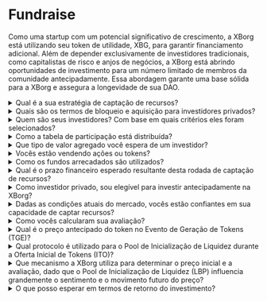 # Fundraise

Como uma startup com um potencial significativo de crescimento, a XBorg está utilizando seu token de utilidade, XBG, para garantir financiamento adicional. Além de depender exclusivamente de investidores tradicionais, como capitalistas de risco e anjos de negócios, a XBorg está abrindo oportunidades de investimento para um número limitado de membros da comunidade antecipadamente. Essa abordagem garante uma base sólida para a XBorg e assegura a longevidade de sua DAO.

<details>

<summary>Qual é a sua estratégia de captação de recursos?</summary>

Nosso objetivo ao levantar capital é facilitar o crescimento e cobrir as despesas mensais da equipe. Estamos atentos para não captar em excesso e, em vez disso, priorizamos o valor em relação à quantidade de capital. Atualmente, a XBorg possui uma posição financeira sólida, com uma reserva de 20 meses, e, portanto, não há necessidade urgente de levantar fundos adicionais.

#### Rodada estratégica

* Data: Verão de 2022
* Valor captado: $1 milhão
* Avaliação: $25 milhões

#### Rodada semente

* Data: Abril a setembro de 2023
* Valor: $5 milhões
* Avaliação: $45-55 milhões

Conforme nos preparamos para lançar nosso token, nosso plano atual não inclui levantar mais rodadas de financiamento. No entanto, permanecemos abertos a ajustar nossa estratégia com base na tração que observamos com o protocolo e quaisquer necessidades potenciais de contratações adicionais. No final, decidiremos com base no que for melhor para o crescimento e sucesso de longo prazo da XBorg.

</details>

<details>

<summary>Quais são os termos de bloqueio e aquisição para investidores privados?</summary>

Os investidores privados terão 10% de seus tokens desbloqueados no Evento de Geração de Tokens (TGE), seguido por um período de bloqueio de 3 meses. Após o período de bloqueio, os tokens restantes serão adquiridos ao longo de 18 meses.

É importante lembrar que nossa abordagem pode estar sujeita a alterações com base nos requisitos específicos das exchanges com as quais nos envolvemos. Não é incomum que exchanges de primeira linha tenham influência na tokenômica e no cronograma de aquisição/bloqueio de um determinado token, e podemos precisar ajustar nossa estratégia para atender aos seus padrões.

</details>

<details>

<summary>Quem são seus investidores? Com base em quais critérios eles foram selecionados?</summary>

Fomos meticulosos na seleção de nossos investidores para a rodada inicial de financiamento, priorizando aqueles que trazem mais do que apenas capital financeiro, mas também agregam valor significativo à XBorg de outras formas. Nossos investidores vêm de uma variedade de origens, incluindo:

* Aave e Lens Protocol: Profissionais dessas empresas trazem profundo conhecimento em tecnologia blockchain e criptomoedas.
* Yield Guild Games: Experiência em economias virtuais e jogos baseados em blockchain.
* ESL/Face it, Faze, G2: Representam alguns dos maiores nomes da indústria de esports, oferecendo insights e redes de contatos no mundo dos jogos competitivos.
* Ethereum France, Consensys: Esses colaboradores possuem amplo conhecimento sobre Ethereum e desenvolvimento em blockchain.
* French Esports: Possui um sólido entendimento do cenário de esports na França.
* Savvy Games: Especialistas em desenvolvimento e estratégia de jogos.

</details>

<details>

<summary>Como a tabela de participação está distribuída?</summary>

Para a rodada estratégica, implementamos um limite de $50.000 por cota de investimento para garantir uma distribuição justa na tabela de participação.

</details>

<details>

<summary>Que tipo de valor agregado você espera de um investidor?</summary>

Um investidor pode agregar um valor significativo à XBorg ao trazer orientação estratégica, mentoria e suporte financeiro além do investimento inicial. Os investidores podem oferecer insights sobre o cenário competitivo, tendências do setor e oportunidades de crescimento potenciais que podem não ser imediatamente aparentes para a equipe da XBorg. Eles também podem fornecer acesso às suas redes e recursos, incluindo apresentações a possíveis parceiros, consultores e clientes. Isso pode ajudar a XBorg a construir sua base de usuários, estabelecer parcerias e expandir sua presença no mercado.

Além do suporte financeiro, os investidores também podem trazer credibilidade e validação para a XBorg, o que pode ser fundamental em uma indústria competitiva e em constante evolução. Isso pode ajudar a XBorg a se destacar entre seus pares, atrair investimentos adicionais e construir uma forte reputação de marca.

No geral, os investidores podem oferecer uma riqueza de conhecimento, expertise e recursos para ajudar a XBorg a ter sucesso a longo prazo. Eles podem fornecer valor além do capital e ajudar a XBorg a enfrentar os desafios de uma indústria dinâmica e em constante evolução.

</details>

<details>

<summary>Vocês estão vendendo ações ou tokens?</summary>

Até o momento, a XBorg só vendeu tokens sem oferecer ações para venda. Atualmente, os únicos acionistas da empresa são a SwissBorg e o fundador da XBorg. Essa abordagem foi escolhida deliberadamente para garantir um foco direcionado na geração de valor para a empresa, sem diluir a atenção ou os recursos por meio da distribuição de ações.

</details>

<details>

<summary>Como os fundos arrecadados são utilizados?</summary>

Estamos levantando uma rodada semente de $5 milhões. Os fundos arrecadados serão alocados da seguinte forma e serão gastos ao longo de três anos.

* Desenvolvimento técnico: 60% ($3.000.000) dos fundos serão alocados para desenvolvimento técnico e custos de infraestrutura. Isso representa o custo de 10 engenheiros em tempo integral por três anos, com um salário médio de mercado de $7.000 por mês.
* Marketing: 20% ($1.000.000) dos fundos serão alocados para despesas de marketing, campanhas com influenciadores, relações públicas, oportunidades de patrocínio e eventos.
* Liquidez e listagem em exchanges: 10% ($500.000) dos fundos serão alocados para pagamentos de listagem em exchanges e provisão de liquidez.
* Custos operacionais: 10% ($500.000) dos fundos serão alocados para aluguel de escritório, honorários advocatícios e assinaturas de software.
* O tesouro atual cobre os custos de RH não técnicos.

</details>

<details>

<summary>Qual é o prazo financeiro esperado resultante desta rodada de captação de recursos?</summary>

Os fundos arrecadados nesta rodada devem fornecer à XBorg um prazo financeiro de aproximadamente três anos. Isso significa que antecipamos que os recursos obtidos sustentarão nossas operações e estratégias de crescimento durante esse período.

</details>

<details>

<summary>Como investidor privado, sou elegível para investir antecipadamente na XBorg?</summary>

A XBorg oferece oportunidades de investimento antecipado principalmente a investidores estratégicos com ampla experiência em jogos, esports e/ou na indústria do entretenimento. Além da captação da comunidade, se você não atender a essas qualificações, o investimento antecipado pode não ser possível. No entanto, uma vez que chegarmos à fase de rodada pública, ela estará aberta a todos os investidores interessados, independentemente de sua formação ou experiência.

</details>

<details>

<summary>Dadas as condições atuais do mercado, vocês estão confiantes em sua capacidade de captar recursos?</summary>

Até o momento, a XBorg despertou interesse significativo de capitalistas de risco e anjos de negócios, resultando em aproximadamente $1,5 milhão em potencial de financiamento para a rodada semente. Nossa equipe reconhece que nossa capacidade de atrair investidores depende de demonstrar progresso na execução de nosso roteiro e ganhar tração no mercado. Embora estejamos empenhados em garantir financiamento, nossa abordagem prioriza atrair investidores de alta qualidade em vez de acumular um grande investimento.

</details>

<details>

<summary>Como vocês calcularam sua avaliação?</summary>

Nossa avaliação é baseada em comparáveis. A lista de projetos comparáveis pode ser encontrada [aqui](https://docs.google.com/spreadsheets/d/11sEz9B5ruauiKs3jPzSYJAc9VVpLu7QKnZHOLvxK\_ws/edit?usp=sharing).

Nesta fase de desenvolvimento de nossa empresa, utilizar métodos tradicionais de avaliação com base em múltiplos de ganhos, fluxos de caixa descontados, valor contábil ou valor de liquidação não forneceria uma imagem abrangente ou precisa da avaliação da XBorg. Como uma startup nascente que atua em um campo altamente dinâmico e em rápida evolução de GameFi e SocialFi, nosso valor é determinado em grande parte por fatores mais intangíveis, como nossa tecnologia, expertise da equipe e potencial de mercado. Portanto, nossa equipe está adotando uma abordagem mais holística para a avaliação, que incorpora várias métricas e considera as características únicas de nossa indústria e empresa.

Como parte de nosso processo de due diligence, nossa equipe analisou projetos comparáveis dentro dos espaços de GameFi e SocialFi, levando em consideração o valor de negociação atual de tokens semelhantes e os resultados das últimas rodadas de investimento. Embora esses fatores tenham desempenhado um papel na determinação de nossa estratégia geral, também reconhecemos que outras variáveis, como a tração atual no mercado, podem influenciar o apetite dos investidores. Em última análise, determinamos que uma avaliação de $45 milhões representava o melhor equilíbrio entre atrair investidores de alta qualidade e gerar interesse geral suficiente de investimento.

</details>

<details>

<summary>Qual é o preço antecipado do token no Evento de Geração de Tokens (TGE)?</summary>

A captação de recursos pública será facilitada por meio de um Pool de Inicialização de Liquidez da Balancer, com o preço inicial dos tokens estabelecido em $0,5. O pool começará com uma proporção de peso de 96:4 e gradualmente se equilibrará para uma proporção de 50:50 ao longo de um período de 72 horas. No entanto, é importante observar que esse preço inicial e estrutura de ponderação podem estar sujeitos a alterações, de acordo com as condições e requisitos específicos de quaisquer futuras exchanges com as quais a XBorg colaborar.

</details>

<details>

<summary>Qual protocolo é utilizado para o Pool de Inicialização de Liquidez durante a Oferta Inicial de Tokens (ITO)?</summary>

O Pool de Inicialização de Liquidez para nossa Oferta Inicial de Tokens utiliza o protocolo Balancer.

</details>

<details>

<summary>Que mecanismo a XBorg utiliza para determinar o preço inicial e a avaliação, dado que o Pool de Inicialização de Liquidez (LBP) influencia grandemente o sentimento e o movimento futuro do preço?</summary>

O Pool de Inicialização de Liquidez (LBP) serve como o mecanismo-chave que facilita um processo de descoberta de preço suave para o token. Ele permite uma avaliação justa e eficiente baseada no mercado, fornecendo um equilíbrio natural e dinâmico entre oferta e demanda. Você pode aprender mais sobre LBPs [aqui](https://docs.balancer.fi/concepts/pools/liquidity-bootstrapping.html#mental-model).

</details>

<details>

<summary>O que posso esperar em termos de retorno do investimento?</summary>

Embora seja esperado que os tokens XBG sejam oferecidos a um preço mais alto após a rodada semente, é crucial entender que os investimentos inherentemente têm riscos, e não podemos garantir um retorno positivo do investimento. Como qualquer investimento, o desempenho dos tokens XBG está sujeito a condições de mercado e outros fatores que podem influenciar seu valor.

</details>

&#x20;